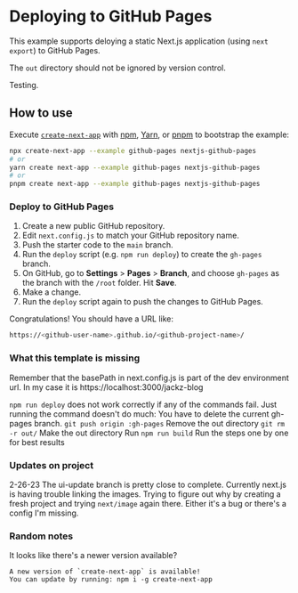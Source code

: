 # Deploying to GitHub Pages

This example supports deloying a static Next.js application (using `next export`) to GitHub Pages.

The `out` directory should not be ignored by version control.

Testing.

## How to use

Execute [`create-next-app`](https://github.com/vercel/next.js/tree/canary/packages/create-next-app) with [npm](https://docs.npmjs.com/cli/init), [Yarn](https://yarnpkg.com/lang/en/docs/cli/create/), or [pnpm](https://pnpm.io) to bootstrap the example:

```bash
npx create-next-app --example github-pages nextjs-github-pages
# or
yarn create next-app --example github-pages nextjs-github-pages
# or
pnpm create next-app --example github-pages nextjs-github-pages
```

### Deploy to GitHub Pages

1.  Create a new public GitHub repository.
1.  Edit `next.config.js` to match your GitHub repository name.
1.  Push the starter code to the `main` branch.
1.  Run the `deploy` script (e.g. `npm run deploy`) to create the `gh-pages` branch.
1.  On GitHub, go to **Settings** > **Pages** > **Branch**, and choose `gh-pages` as the branch with the `/root` folder. Hit **Save**.
1.  Make a change.
1.  Run the `deploy` script again to push the changes to GitHub Pages.

Congratulations! You should have a URL like:

```bash
https://<github-user-name>.github.io/<github-project-name>/
```

### What this template is missing

Remember that the basePath in next.config.js is part of the dev environment url.
In my case it is https://localhost:3000/jackz-blog

`npm run deploy` does not work correctly if any of the commands fail.
Just running the command doesn't do much:
You have to delete the current gh-pages branch.
`git push origin :gh-pages`
Remove the out directory
`git rm -r out/`
Make the out directory
Run `npm run build`
Run the steps one by one for best results

### Updates on project

2-26-23
The ui-update branch is pretty close to complete. Currently next.js is having trouble linking the images. Trying to figure out why by creating a fresh project and trying `next/image` again there. Either it's a bug or there's a config I'm missing.

### Random notes

It looks like there's a newer version available?

```
A new version of `create-next-app` is available!
You can update by running: npm i -g create-next-app
```
